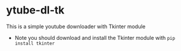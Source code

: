 # ytube-dl-tk
This is a simple youtube downloader with Tkinter module
* Note you should download and install the Tkinter module with `pip install tkinter`
